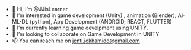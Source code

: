 - 👋 Hi, I’m @JJisLearner
- 👀 I’m interested in game development (Unity) , animation (Blender), AI-ML-DL (python), App Development (ANDROID, REACT, FLUTTER) 
- 🌱 I’m currently learning game develpment using UNITY.
- 💞️ I’m looking to collaborate on Game Development in UNITY
- 📫 You can reach me on jenti.jokhamido@gmail.com

<!---
JJisLearner/JJisLearner is a ✨ special ✨ repository because its `README.md` (this file) appears on your GitHub profile.
You can click the Preview link to take a look at your changes.
--->
